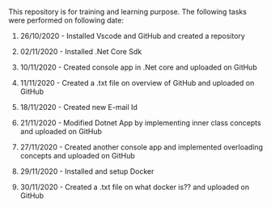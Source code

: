 This repository is for training and learning purpose. The following tasks were performed on following date:

1. 26/10/2020 - Installed Vscode and GitHub and created a repository

2. 02/11/2020 - Installed .Net Core Sdk

3. 10/11/2020 - Created console app in .Net core and uploaded on GitHub

4. 11/11/2020 - Created a .txt file on overview of GitHub and uploaded on GitHub

5. 18/11/2020 - Created new E-mail Id 

6. 21/11/2020 - Modified Dotnet App by implementing inner class concepts and uploaded on GitHub

7. 27/11/2020 - Created another console app and implemented overloading concepts and uploaded on GitHub

8. 29/11/2020 - Installed and setup Docker

9. 30/11/2020 - Created a .txt file on what docker is?? and uploaded on GitHub
